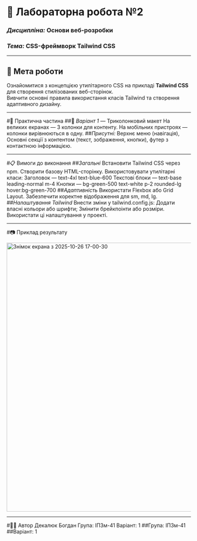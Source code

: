 # 🧩 Лабораторна робота №2  
### _Дисципліна:_ Основи веб-розробки  
### _Тема:_ CSS-фреймворк **Tailwind CSS**

---

## 🎯 Мета роботи
Ознайомитися з концепцією утилітарного CSS на прикладі **Tailwind CSS** для створення стилізованих веб-сторінок.  
Вивчити основні правила використання класів Tailwind та створення адаптивного дизайну.

---

#🧾 Практична частина
##📘 _Варіант 1_ — Триколонковий макет
На великих екранах — 3 колонки для контенту.
На мобільних пристроях — колонки вирівнюються в одну.
##_Присутні:_
Верхнє меню (навігація),
Основні секції з контентом (текст, зображення, кнопки),
футер з контактною інформацією.

---

#📋 Вимоги до виконання
##_Загальні_
Встановити Tailwind CSS через npm.
Створити базову HTML-сторінку.
Використовувати утилітарні класи:
Заголовок — text-4xl text-blue-600
Текстові блоки — text-base leading-normal m-4
Кнопки — bg-green-500 text-white p-2 rounded-lg hover:bg-green-700
##_Адаптивність_
Використати Flexbox або Grid Layout.
Забезпечити коректне відображення для sm, md, lg.
##_Налаштування Tailwind_
Внести зміни у tailwind.config.js:
Додати власні кольори або шрифти;
Змінити брейкпоінти або розміри.
Використати ці налаштування у проекті.

--- 

#📷 Приклад результату
<p style="center;">
<img width="1920" height="734" alt="Знімок екрана з 2025-10-26 17-00-30" src="https://github.com/user-attachments/assets/983ac157-cb39-49c9-9e3e-259f1ca417a5" />
<p/>

---

#🧑‍💻 Автор
Декалюк Богдан
Група: ІПЗм-41
Варіант: 1
##Група: ІПЗм-41
##Варіант: 1
